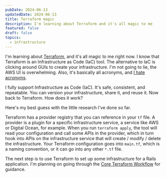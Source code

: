 ```yaml
---
pubDate: 2024-06-13
updatedDate: 2024-06-13
title: Terraform magic
description: I'm learning about Terraform and it's all magic to me
featured: false
draft: false
topics:
  - infrastructure
---
```


I'm learning about [Terraform](https://developer.hashicorp.com/terraform), and it's all magic to me right now. I know that Terraform is an Infrastructure as Code (IaC) tool. The alternative to IaC is clicking around GUIs to create your infrastructure. I'm not going to lie, the AWS UI is overwhelming. Also, it's basically all acronyms, and [I hate acronyms](https://www.inc.com/jeff-steen/why-you-should-stop-using-acronyms-right-now.html).

I fully support Infrastructure as Code (IaC). It's safe, consistent, and repeatable. You can version your infrastructure, share it, and reuse it. Now back to Terraform. How does it work?

Here's my best guess with the little research I've done so far.

Terraform has a provider registry that you can reference in your `tf` file. A provider is a plugin for a specific infrastructure service, a service like AWS or Digital Ocean, for example. When you run `terraform apply`, the tool will read your configuration and call some APIs in the provider, which in turn hook into APIs on the infrastructure service that will create / modify / delete the infrastructure. Your Terraform configuration goes into `main.tf`, which is a naming convention, or it can go into any other `*.tf` file.

The next step is to use Terraform to set up some infrastructure for a Rails application. I'm planning on going through the [Core Terraform Workflow](https://developer.hashicorp.com/terraform/intro/v1.1.x/core-workflow) for guidance.